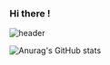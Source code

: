 ### Hi there ! 
![header](https://capsule-render.vercel.app/api?type=cylinder&color=auto&height=200&section=header&text=hello%20everyone&fontSize=90)


![Anurag's GitHub stats](https://github-readme-stats.vercel.app/api?username=world421&show_icons=true&theme=radical)

